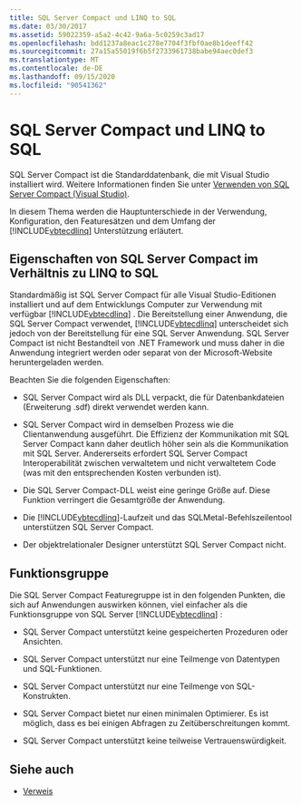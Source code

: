 ```yaml
---
title: SQL Server Compact und LINQ to SQL
ms.date: 03/30/2017
ms.assetid: 59022359-a5a2-4c42-9a6a-5c0259c3ad17
ms.openlocfilehash: bdd1237a8eac1c278e7704f3fbf0ae8b1deeff42
ms.sourcegitcommit: 27a15a55019f6b5f2733961738babe94aec0def3
ms.translationtype: MT
ms.contentlocale: de-DE
ms.lasthandoff: 09/15/2020
ms.locfileid: "90541362"
---
```

# <a name="sql-server-compact-and-linq-to-sql"></a>SQL Server Compact und LINQ to SQL
SQL Server Compact ist die Standarddatenbank, die mit Visual Studio installiert wird. Weitere Informationen finden Sie unter [Verwenden von SQL Server Compact (Visual Studio)](/previous-versions/visualstudio/visual-studio-2012/aa983321(v=vs.110)).  
  
 In diesem Thema werden die Hauptunterschiede in der Verwendung, Konfiguration, den Featuresätzen und dem Umfang der [!INCLUDE[vbtecdlinq](../../../../../../includes/vbtecdlinq-md.md)] Unterstützung erläutert.  
  
## <a name="characteristics-of-sql-server-compact-in-relation-to-linq-to-sql"></a>Eigenschaften von SQL Server Compact im Verhältnis zu LINQ to SQL  
 Standardmäßig ist SQL Server Compact für alle Visual Studio-Editionen installiert und auf dem Entwicklungs Computer zur Verwendung mit verfügbar [!INCLUDE[vbtecdlinq](../../../../../../includes/vbtecdlinq-md.md)] . Die Bereitstellung einer Anwendung, die SQL Server Compact verwendet, [!INCLUDE[vbtecdlinq](../../../../../../includes/vbtecdlinq-md.md)] unterscheidet sich jedoch von der Bereitstellung für eine SQL Server Anwendung. SQL Server Compact ist nicht Bestandteil von .NET Framework und muss daher in die Anwendung integriert werden oder separat von der Microsoft-Website heruntergeladen werden.  
  
 Beachten Sie die folgenden Eigenschaften:  
  
- SQL Server Compact wird als DLL verpackt, die für Datenbankdateien (Erweiterung .sdf) direkt verwendet werden kann.  
  
- SQL Server Compact wird in demselben Prozess wie die Clientanwendung ausgeführt. Die Effizienz der Kommunikation mit SQL Server Compact kann daher deutlich höher sein als die Kommunikation mit SQL Server. Andererseits erfordert SQL Server Compact Interoperabilität zwischen verwaltetem und nicht verwaltetem Code (was mit den entsprechenden Kosten verbunden ist).  
  
- Die SQL Server Compact-DLL weist eine geringe Größe auf. Diese Funktion verringert die Gesamtgröße der Anwendung.  
  
- Die [!INCLUDE[vbtecdlinq](../../../../../../includes/vbtecdlinq-md.md)]-Laufzeit und das SQLMetal-Befehlszeilentool unterstützen SQL Server Compact.  
  
- Der objektrelationaler Designer unterstützt SQL Server Compact nicht.  
  
## <a name="feature-set"></a>Funktionsgruppe  
 Die SQL Server Compact Featuregruppe ist in den folgenden Punkten, die sich auf Anwendungen auswirken können, viel einfacher als die Funktionsgruppe von SQL Server [!INCLUDE[vbtecdlinq](../../../../../../includes/vbtecdlinq-md.md)] :  
  
- SQL Server Compact unterstützt keine gespeicherten Prozeduren oder Ansichten.  
  
- SQL Server Compact unterstützt nur eine Teilmenge von Datentypen und SQL-Funktionen.  
  
- SQL Server Compact unterstützt nur eine Teilmenge von SQL-Konstrukten.  
  
- SQL Server Compact bietet nur einen minimalen Optimierer. Es ist möglich, dass es bei einigen Abfragen zu Zeitüberschreitungen kommt.  
  
- SQL Server Compact unterstützt keine teilweise Vertrauenswürdigkeit.  
  
## <a name="see-also"></a>Siehe auch

- [Verweis](reference.md)
